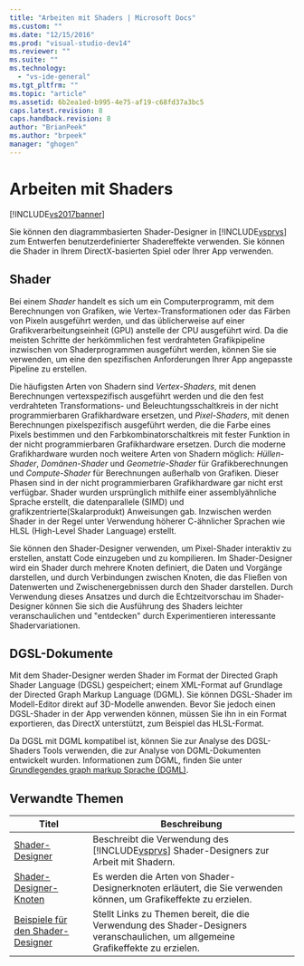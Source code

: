 ```yaml
---
title: "Arbeiten mit Shaders | Microsoft Docs"
ms.custom: ""
ms.date: "12/15/2016"
ms.prod: "visual-studio-dev14"
ms.reviewer: ""
ms.suite: ""
ms.technology: 
  - "vs-ide-general"
ms.tgt_pltfrm: ""
ms.topic: "article"
ms.assetid: 6b2ea1ed-b995-4e75-af19-c68fd37a3bc5
caps.latest.revision: 8
caps.handback.revision: 8
author: "BrianPeek"
ms.author: "brpeek"
manager: "ghogen"
---
```

# Arbeiten mit Shaders
[!INCLUDE[vs2017banner](../code-quality/includes/vs2017banner.md)]

Sie können den diagrammbasierten Shader\-Designer in [!INCLUDE[vsprvs](../code-quality/includes/vsprvs_md.md)] zum Entwerfen benutzerdefinierter Shadereffekte verwenden.  Sie können die Shader in Ihrem DirectX\-basierten Spiel oder Ihrer App verwenden.  
  
## Shader  
 Bei einem *Shader* handelt es sich um ein Computerprogramm, mit dem Berechnungen von Grafiken, wie Vertex\-Transformationen oder das Färben von Pixeln ausgeführt werden, und das üblicherweise auf einer Grafikverarbeitungseinheit \(GPU\) anstelle der CPU ausgeführt wird.  Da die meisten Schritte der herkömmlichen fest verdrahteten Grafikpipeline inzwischen von Shaderprogrammen ausgeführt werden, können Sie sie verwenden, um eine den spezifischen Anforderungen Ihrer App angepasste Pipeline zu erstellen.  
  
 Die häufigsten Arten von Shadern sind *Vertex\-Shaders*, mit denen Berechnungen vertexspezifisch ausgeführt werden und die den fest verdrahteten Transformations\- und Beleuchtungsschaltkreis in der nicht programmierbaren Grafikhardware ersetzen, und *Pixel\-Shaders*, mit denen Berechnungen pixelspezifisch ausgeführt werden, die die Farbe eines Pixels bestimmen und den Farbkombinatorschaltkreis mit fester Funktion in der nicht programmierbaren Grafikhardware ersetzen.  Durch die moderne Grafikhardware wurden noch weitere Arten von Shadern möglich: *Hüllen\-Shader*, *Domänen\-Shader* und *Geometrie\-Shader* für Grafikberechnungen und *Compute\-Shader* für Berechnungen außerhalb von Grafiken.  Dieser Phasen sind in der nicht programmierbaren Grafikhardware gar nicht erst verfügbar.  Shader wurden ursprünglich mithilfe einer assemblyähnliche Sprache erstellt, die datenparallele \(SIMD\) und grafikzentrierte\(Skalarprodukt\) Anweisungen gab.  Inzwischen werden Shader in der Regel unter Verwendung höherer C\-ähnlicher Sprachen wie HLSL \(High\-Level Shader Language\) erstellt.  
  
 Sie können den Shader\-Designer verwenden, um Pixel\-Shader interaktiv zu erstellen, anstatt Code einzugeben und zu kompilieren.  Im Shader\-Designer wird ein Shader durch mehrere Knoten definiert, die Daten und Vorgänge darstellen, und durch Verbindungen zwischen Knoten, die das Fließen von Datenwerten und Zwischenergebnissen durch den Shader darstellen.  Durch Verwendung dieses Ansatzes und durch die Echtzeitvorschau im Shader\-Designer können Sie sich die Ausführung des Shaders leichter veranschaulichen und "entdecken" durch Experimentieren interessante Shadervariationen.  
  
## DGSL\-Dokumente  
 Mit dem Shader\-Designer werden Shader im Format der Directed Graph Shader Language \(DGSL\) gespeichert; einem XML\-Format auf Grundlage der Directed Graph Markup Language \(DGML\).  Sie können DGSL\-Shader im Modell\-Editor direkt auf 3D\-Modelle anwenden.  Bevor Sie jedoch einen DGSL\-Shader in der App verwenden können, müssen Sie ihn in ein Format exportieren, das DirectX unterstützt, zum Beispiel das HLSL\-Format.  
  
 Da DGSL mit DGML kompatibel ist, können Sie zur Analyse des DGSL\-Shaders Tools verwenden, die zur Analyse von DGML\-Dokumenten entwickelt wurden.  Informationen zum DGML, finden Sie unter [Grundlegendes graph markup Sprache \(DGML\)](http://msdn.microsoft.com/library/ee842619.aspx).  
  
## Verwandte Themen  
  
|Titel|**Beschreibung**|  
|-----------|----------------------|  
|[Shader\-Designer](../designers/shader-designer.md)|Beschreibt die Verwendung des [!INCLUDE[vsprvs](../code-quality/includes/vsprvs_md.md)] Shader\-Designers zur Arbeit mit Shadern.|  
|[Shader\-Designer\-Knoten](../designers/shader-designer-nodes.md)|Es werden die Arten von Shader\-Designerknoten erläutert, die Sie verwenden können, um Grafikeffekte zu erzielen.|  
|[Beispiele für den Shader\-Designer](../designers/shader-designer-examples.md)|Stellt Links zu Themen bereit, die die Verwendung des Shader\-Designers veranschaulichen, um allgemeine Grafikeffekte zu erzielen.|